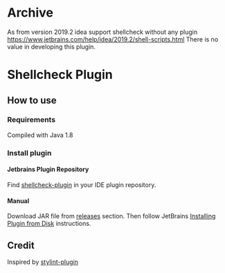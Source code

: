 # Archive 

As from version 2019.2 idea support shellcheck without any plugin https://www.jetbrains.com/help/idea/2019.2/shell-scripts.html
There is no value in developing this plugin.

# Shellcheck Plugin

## How to use
### Requirements
Compiled with Java 1.8

### Install plugin

#### Jetbrains Plugin Repository
Find [shellcheck-plugin](https://plugins.jetbrains.com/plugin/10195-shellcheck) in your IDE plugin repository.

#### Manual
Download  JAR file from [releases](https://github.com/pwielgolaski/shellcheck-plugin/releases) section. Then follow JetBrains [Installing Plugin from Disk](https://www.jetbrains.com/help/webstorm/2016.1/installing-plugin-from-disk.html?origin=old_help) instructions.


## Credit
Inspired by [stylint-plugin](https://github.com/sertae/stylint-plugin)
